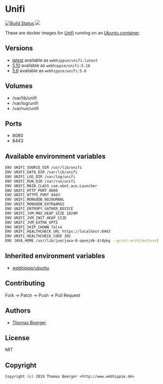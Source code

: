 # Unifi

[![Build Status](https://cloud.drone.io/api/badges/dockhippie/unifi/status.svg)](https://cloud.drone.io/dockhippie/unifi)
[![](https://images.microbadger.com/badges/image/webhippie/unifi.svg)](https://microbadger.com/images/webhippie/unifi "Get your own image badge on microbadger.com")

These are docker images for [Unifi](https://www.ui.com/software/) running on an [Ubuntu container](https://registry.hub.docker.com/u/webhippie/ubuntu/).


## Versions

* [latest](./latest) available as `webhippie/unifi:latest`
* [5.10](./v5.10) available as `webhippie/unifi:5.10`
* [5.6](./v5.6) available as `webhippie/unifi:5.6`


## Volumes

* /var/lib/unifi
* /var/log/unifi
* /var/run/unifi


## Ports

* 8080
* 8443


## Available environment variables

```bash
ENV UNIFI_SOURCE_DIR /usr/lib/unifi
ENV UNIFI_DATA_DIR /var/lib/unifi
ENV UNIFI_LOG_DIR /var/log/unifi
ENV UNIFI_RUN_DIR /var/run/unifi
ENV UNIFI_MAIN_CLASS com.ubnt.ace.Launcher
ENV UNIFI_HTTP_PORT 8080
ENV UNIFI_HTTPS_PORT 8443
ENV UNIFI_MONGODB_NOJOURNAL
ENV UNIFI_MONGODB_EXTRAARGS
ENV UNIFI_ENTROPY_GATHER_DEVICE
ENV UNIFI_JVM_MAX_HEAP_SIZE 1024M
ENV UNIFI_JVM_INIT_HEAP_SIZE
ENV UNIFI_JVM_EXTRA_OPTS
ENV UNIFI_SKIP_CHOWN false
ENV UNIFI_HEALTHCHECK_URL https://localhost:8443
ENV UNIFI_HEALTHCHECK_CODE 302
ENV JAVA_HOME /usr/lib/jvm/java-8-openjdk-$(dpkg --print-architecture)
```


## Inherited environment variables

* [webhippie/ubuntu](https://github.com/dockhippie/ubuntu#available-environment-variables)


## Contributing

Fork -> Patch -> Push -> Pull Request


## Authors

* [Thomas Boerger](https://github.com/tboerger)


## License

MIT


## Copyright

```
Copyright (c) 2019 Thomas Boerger <http://www.webhippie.de>
```
